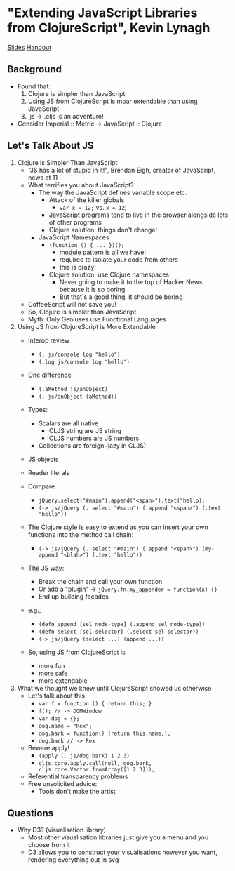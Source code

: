# "Extending JavaScript Libraries from ClojureScript", Kevin Lynagh #
[Slides](../2011-slides/kevin-lynagh-clojurescript-javascript-interop.pdf)
[Handout](../2011-slides/kevin-lynagh-clojurescript-javascript-interop-handout.pdf)

## Background ##
   * Found that:
      1. Clojure is simpler than JavaScript
      2. Using JS from ClojureScript is moar extendable than using JavaScript 
      3. .js -> .cljs is an adventure!
   * Consider Imperial :: Metric -> JavaScript :: Clojure

## Let's Talk About JS ##
   1. Clojure is Simpler Than JavaScript
      * "JS has a lot of stupid in it!", Brendan Eigh, creator of JavaScript, news at 11
      * What terrifies you about JavaScript?
         * The way the JavaScript defines variable scope etc.
            * Attack of the killer globals
               * `var x = 12;` vs. `x = 12`;
            * JavaScript programs tend to live in the browser alongside lots of other programs
            * Clojure solution: things don't change!
         * JavaScript Namespaces
            * `(function () { ... })();` 
               * module pattern is all we have! 
               * required to isolate your code from others
               * this is crazy!
            * Clojure solution: use Clojure namespaces
               * Never going to make it to the top of Hacker News because it is so boring
               * But that's a good thing, it should be boring
      * CoffeeScript will not save you!
      * So, Clojure is simpler than JavaScript
      * Myth: Only Geniuses use Functional Languages
   2. Using JS from ClojureScript is More Extendable
      * Interop review
         * `(. js/console log "hello")`
         * `(.log js/console log "hello")`
      * One difference
         * `(.aMethod js/anObject)`
         * `(. js/anObject (aMethod))`
      * Types:
         * Scalars are all native
            * CLJS string are JS string
            * CLJS numbers are JS numbers
         * Collections are foreign (lazy in CLJS)
      * JS objects
      * Reader literals
      * Compare
         * `jQuery.select("#main").append("<span>").text("hello);`
         * `(-> js/jQuery (. select "#main") (.append "<span>") (.text "hello"))`
      * The Clojure style is easy to extend as you can insert your own functions into the method call chain:
         * `(-> js/jQuery (. select "#main") (.append "<span>") (my-append "<blah>") (.text "hello"))`

      * The JS way:
         * Break the chain and call your own function
         * Or add a "plugin" -> `jQuery.fn.my_appender = function(x) {}`
         * End up building facades
      * e.g., 
         * `(defn append [sel node-type] (.append sel node-type))`
         * `(defn select [sel selector] (.select sel selector))`
         * `(-> js/jQuery (select ...) (append ...))`
      * So, using JS from ClojureScript is
         * more fun
         * more safe
         * more extendable
   3. What we thought we knew until ClojureScript showed us otherwise
      * Let's talk about this
         * `var f = function () { return this; }`
         * `f(); // -> DOMWindow`
         * `var dog = {};`
         * `dog.name = "Rex";`
         * `dog.bark = function() {return this.name;};`
         * `dog.bark // -> Rex`
      * Beware apply!
         * `(apply (. js/dog bark) 1 2 3)`
         * `cljs.core.apply.call(null, dog.bark, cljs.core.Vector.fromArray([1 2 3]));`
      * Referential transparency problems
      * Free unsolicited advice:
         * Tools don't make the artist
## Questions ##
   * Why D3? (visualisation library)
      * Most other visualisation libraries just give you a menu and you choose from it
      * D3 allows you to construct your visualisations however you want, rendering everything out in svg
